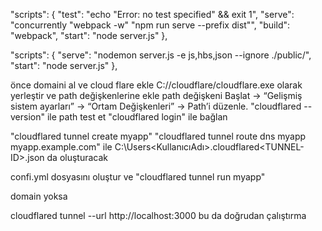   "scripts": {
    "test": "echo \"Error: no test specified\" && exit 1",
    "serve": "concurrently \"webpack -w\" \"npm run serve --prefix dist\"",
    "build": "webpack",
    "start": "node server.js"
  },

  "scripts": {
    "serve": "nodemon server.js -e js,hbs,json --ignore ./public/",
    "start": "node server.js"
  },

  önce domaini al ve cloud flare ekle
C://cloudflare/cloudflare.exe olarak yerleştir ve path değişkenlerine ekle
path değişkeni Başlat → “Gelişmiş sistem ayarları” → “Ortam Değişkenleri” → Path’i düzenle.
"cloudflared --version" ile path test et
"cloudflared login"
ile bağlan

"cloudflared tunnel create myapp" 
"cloudflared tunnel route dns myapp myapp.example.com"
ile C:\Users\<KullanıcıAdı>\.cloudflared\<TUNNEL-ID>.json da oluşturacak

confi.yml dosyasını oluştur ve 
"cloudflared tunnel run myapp"


domain yoksa


cloudflared tunnel --url http://localhost:3000 bu da doğrudan çalıştırma